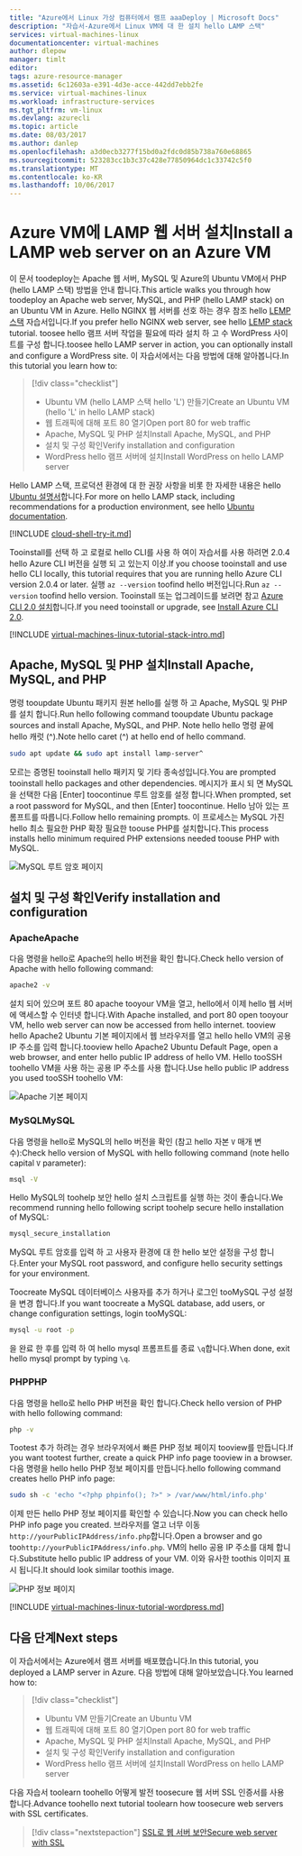 ```yaml
---
title: "Azure에서 Linux 가상 컴퓨터에서 램프 aaaDeploy | Microsoft Docs"
description: "자습서-Azure에서 Linux VM에 대 한 설치 hello LAMP 스택"
services: virtual-machines-linux
documentationcenter: virtual-machines
author: dlepow
manager: timlt
editor: 
tags: azure-resource-manager
ms.assetid: 6c12603a-e391-4d3e-acce-442dd7ebb2fe
ms.service: virtual-machines-linux
ms.workload: infrastructure-services
ms.tgt_pltfrm: vm-linux
ms.devlang: azurecli
ms.topic: article
ms.date: 08/03/2017
ms.author: danlep
ms.openlocfilehash: a3d0ecb3277f15bd0a2fdc0d85b738a760e68865
ms.sourcegitcommit: 523283cc1b3c37c428e77850964dc1c33742c5f0
ms.translationtype: MT
ms.contentlocale: ko-KR
ms.lasthandoff: 10/06/2017
---
```

# <a name="install-a-lamp-web-server-on-an-azure-vm"></a><span data-ttu-id="3bff0-103">Azure VM에 LAMP 웹 서버 설치</span><span class="sxs-lookup"><span data-stu-id="3bff0-103">Install a LAMP web server on an Azure VM</span></span>
<span data-ttu-id="3bff0-104">이 문서 toodeploy는 Apache 웹 서버, MySQL 및 Azure의 Ubuntu VM에서 PHP (hello LAMP 스택) 방법을 안내 합니다.</span><span class="sxs-lookup"><span data-stu-id="3bff0-104">This article walks you through how toodeploy an Apache web server, MySQL, and PHP (hello LAMP stack) on an Ubuntu VM in Azure.</span></span> <span data-ttu-id="3bff0-105">Hello NGINX 웹 서버를 선호 하는 경우 참조 hello [LEMP 스택](tutorial-lemp-stack.md) 자습서입니다.</span><span class="sxs-lookup"><span data-stu-id="3bff0-105">If you prefer hello NGINX web server, see hello [LEMP stack](tutorial-lemp-stack.md) tutorial.</span></span> <span data-ttu-id="3bff0-106">toosee hello 램프 서버 작업을 필요에 따라 설치 하 고 수 WordPress 사이트를 구성 합니다.</span><span class="sxs-lookup"><span data-stu-id="3bff0-106">toosee hello LAMP server in action, you can optionally install and configure a WordPress site.</span></span> <span data-ttu-id="3bff0-107">이 자습서에서는 다음 방법에 대해 알아봅니다.</span><span class="sxs-lookup"><span data-stu-id="3bff0-107">In this tutorial you learn how to:</span></span>

> [!div class="checklist"]
> * <span data-ttu-id="3bff0-108">Ubuntu VM (hello LAMP 스택 hello 'L') 만들기</span><span class="sxs-lookup"><span data-stu-id="3bff0-108">Create an Ubuntu VM (hello 'L' in hello LAMP stack)</span></span>
> * <span data-ttu-id="3bff0-109">웹 트래픽에 대해 포트 80 열기</span><span class="sxs-lookup"><span data-stu-id="3bff0-109">Open port 80 for web traffic</span></span>
> * <span data-ttu-id="3bff0-110">Apache, MySQL 및 PHP 설치</span><span class="sxs-lookup"><span data-stu-id="3bff0-110">Install Apache, MySQL, and PHP</span></span>
> * <span data-ttu-id="3bff0-111">설치 및 구성 확인</span><span class="sxs-lookup"><span data-stu-id="3bff0-111">Verify installation and configuration</span></span>
> * <span data-ttu-id="3bff0-112">WordPress hello 램프 서버에 설치</span><span class="sxs-lookup"><span data-stu-id="3bff0-112">Install WordPress on hello LAMP server</span></span>


<span data-ttu-id="3bff0-113">Hello LAMP 스택, 프로덕션 환경에 대 한 권장 사항을 비롯 한 자세한 내용은 hello [Ubuntu 설명서](https://help.ubuntu.com/community/ApacheMySQLPHP)합니다.</span><span class="sxs-lookup"><span data-stu-id="3bff0-113">For more on hello LAMP stack, including recommendations for a production environment, see hello [Ubuntu documentation](https://help.ubuntu.com/community/ApacheMySQLPHP).</span></span>

[!INCLUDE [cloud-shell-try-it.md](../../../includes/cloud-shell-try-it.md)]

<span data-ttu-id="3bff0-114">Tooinstall를 선택 하 고 로컬로 hello CLI를 사용 하 여이 자습서를 사용 하려면 2.0.4 hello Azure CLI 버전을 실행 되 고 있는지 이상.</span><span class="sxs-lookup"><span data-stu-id="3bff0-114">If you choose tooinstall and use hello CLI locally, this tutorial requires that you are running hello Azure CLI version 2.0.4 or later.</span></span> <span data-ttu-id="3bff0-115">실행 `az --version` toofind hello 버전입니다.</span><span class="sxs-lookup"><span data-stu-id="3bff0-115">Run `az --version` toofind hello version.</span></span> <span data-ttu-id="3bff0-116">Tooinstall 또는 업그레이드를 보려면 참고 [Azure CLI 2.0 설치]( /cli/azure/install-azure-cli)합니다.</span><span class="sxs-lookup"><span data-stu-id="3bff0-116">If you need tooinstall or upgrade, see [Install Azure CLI 2.0]( /cli/azure/install-azure-cli).</span></span> 

[!INCLUDE [virtual-machines-linux-tutorial-stack-intro.md](../../../includes/virtual-machines-linux-tutorial-stack-intro.md)]

## <a name="install-apache-mysql-and-php"></a><span data-ttu-id="3bff0-117">Apache, MySQL 및 PHP 설치</span><span class="sxs-lookup"><span data-stu-id="3bff0-117">Install Apache, MySQL, and PHP</span></span>

<span data-ttu-id="3bff0-118">명령 tooupdate Ubuntu 패키지 원본 hello를 실행 하 고 Apache, MySQL 및 PHP를 설치 합니다.</span><span class="sxs-lookup"><span data-stu-id="3bff0-118">Run hello following command tooupdate Ubuntu package sources and install Apache, MySQL, and PHP.</span></span> <span data-ttu-id="3bff0-119">Note hello hello 명령 끝에 hello 캐럿 (^).</span><span class="sxs-lookup"><span data-stu-id="3bff0-119">Note hello caret (^) at hello end of hello command.</span></span>


```bash
sudo apt update && sudo apt install lamp-server^
```



<span data-ttu-id="3bff0-120">모르는 증명된 tooinstall hello 패키지 및 기타 종속성입니다.</span><span class="sxs-lookup"><span data-stu-id="3bff0-120">You are prompted tooinstall hello packages and other dependencies.</span></span> <span data-ttu-id="3bff0-121">메시지가 표시 되 면 MySQL을 선택한 다음 [Enter] toocontinue 루트 암호를 설정 합니다.</span><span class="sxs-lookup"><span data-stu-id="3bff0-121">When prompted, set a root password for MySQL, and then [Enter] toocontinue.</span></span> <span data-ttu-id="3bff0-122">Hello 남아 있는 프롬프트를 따릅니다.</span><span class="sxs-lookup"><span data-stu-id="3bff0-122">Follow hello remaining prompts.</span></span> <span data-ttu-id="3bff0-123">이 프로세스는 MySQL 가진 hello 최소 필요한 PHP 확장 필요한 toouse PHP를 설치합니다.</span><span class="sxs-lookup"><span data-stu-id="3bff0-123">This process installs hello minimum required PHP extensions needed toouse PHP with MySQL.</span></span> 

![MySQL 루트 암호 페이지][1]

## <a name="verify-installation-and-configuration"></a><span data-ttu-id="3bff0-125">설치 및 구성 확인</span><span class="sxs-lookup"><span data-stu-id="3bff0-125">Verify installation and configuration</span></span>


### <a name="apache"></a><span data-ttu-id="3bff0-126">Apache</span><span class="sxs-lookup"><span data-stu-id="3bff0-126">Apache</span></span>

<span data-ttu-id="3bff0-127">다음 명령을 hello로 Apache의 hello 버전을 확인 합니다.</span><span class="sxs-lookup"><span data-stu-id="3bff0-127">Check hello version of Apache with hello following command:</span></span>
```bash
apache2 -v
```

<span data-ttu-id="3bff0-128">설치 되어 있으며 포트 80 apache tooyour VM을 열고, hello에서 이제 hello 웹 서버에 액세스할 수 인터넷 합니다.</span><span class="sxs-lookup"><span data-stu-id="3bff0-128">With Apache installed, and port 80 open tooyour VM, hello web server can now be accessed from hello internet.</span></span> <span data-ttu-id="3bff0-129">tooview hello Apache2 Ubuntu 기본 페이지에서 웹 브라우저를 열고 hello hello VM의 공용 IP 주소를 입력 합니다.</span><span class="sxs-lookup"><span data-stu-id="3bff0-129">tooview hello Apache2 Ubuntu Default Page, open a web browser, and enter hello public IP address of hello VM.</span></span> <span data-ttu-id="3bff0-130">Hello tooSSH toohello VM을 사용 하는 공용 IP 주소를 사용 합니다.</span><span class="sxs-lookup"><span data-stu-id="3bff0-130">Use hello public IP address you used tooSSH toohello VM:</span></span>

![Apache 기본 페이지][3]


### <a name="mysql"></a><span data-ttu-id="3bff0-132">MySQL</span><span class="sxs-lookup"><span data-stu-id="3bff0-132">MySQL</span></span>

<span data-ttu-id="3bff0-133">다음 명령을 hello로 MySQL의 hello 버전을 확인 (참고 hello 자본 `V` 매개 변수):</span><span class="sxs-lookup"><span data-stu-id="3bff0-133">Check hello version of MySQL with hello following command (note hello capital `V` parameter):</span></span>

```bash
msql -V
```

<span data-ttu-id="3bff0-134">Hello MySQL의 toohelp 보안 hello 설치 스크립트를 실행 하는 것이 좋습니다.</span><span class="sxs-lookup"><span data-stu-id="3bff0-134">We recommend running hello following script toohelp secure hello installation of MySQL:</span></span>

```bash
mysql_secure_installation
```

<span data-ttu-id="3bff0-135">MySQL 루트 암호를 입력 하 고 사용자 환경에 대 한 hello 보안 설정을 구성 합니다.</span><span class="sxs-lookup"><span data-stu-id="3bff0-135">Enter your MySQL root password, and configure hello security settings for your environment.</span></span>

<span data-ttu-id="3bff0-136">Toocreate MySQL 데이터베이스 사용자를 추가 하거나 로그인 tooMySQL 구성 설정을 변경 합니다.</span><span class="sxs-lookup"><span data-stu-id="3bff0-136">If you want toocreate a MySQL database, add users, or change configuration settings, login tooMySQL:</span></span>

```bash
mysql -u root -p
```

<span data-ttu-id="3bff0-137">을 완료 한 후를 입력 하 여 hello mysql 프롬프트를 종료 `\q`합니다.</span><span class="sxs-lookup"><span data-stu-id="3bff0-137">When done, exit hello mysql prompt by typing `\q`.</span></span>

### <a name="php"></a><span data-ttu-id="3bff0-138">PHP</span><span class="sxs-lookup"><span data-stu-id="3bff0-138">PHP</span></span>

<span data-ttu-id="3bff0-139">다음 명령을 hello로 hello PHP 버전을 확인 합니다.</span><span class="sxs-lookup"><span data-stu-id="3bff0-139">Check hello version of PHP with hello following command:</span></span>

```bash
php -v
```

<span data-ttu-id="3bff0-140">Tootest 추가 하려는 경우 브라우저에서 빠른 PHP 정보 페이지 tooview를 만듭니다.</span><span class="sxs-lookup"><span data-stu-id="3bff0-140">If you want tootest further, create a quick PHP info page tooview in a browser.</span></span> <span data-ttu-id="3bff0-141">다음 명령을 hello hello PHP 정보 페이지를 만듭니다.</span><span class="sxs-lookup"><span data-stu-id="3bff0-141">hello following command creates hello PHP info page:</span></span>

```bash
sudo sh -c 'echo "<?php phpinfo(); ?>" > /var/www/html/info.php'
```

<span data-ttu-id="3bff0-142">이제 만든 hello PHP 정보 페이지를 확인할 수 있습니다.</span><span class="sxs-lookup"><span data-stu-id="3bff0-142">Now you can check hello PHP info page you created.</span></span> <span data-ttu-id="3bff0-143">브라우저를 열고 너무 이동`http://yourPublicIPAddress/info.php`합니다.</span><span class="sxs-lookup"><span data-stu-id="3bff0-143">Open a browser and go too`http://yourPublicIPAddress/info.php`.</span></span> <span data-ttu-id="3bff0-144">VM의 hello 공용 IP 주소를 대체 합니다.</span><span class="sxs-lookup"><span data-stu-id="3bff0-144">Substitute hello public IP address of your VM.</span></span> <span data-ttu-id="3bff0-145">이와 유사한 toothis 이미지 표시 됩니다.</span><span class="sxs-lookup"><span data-stu-id="3bff0-145">It should look similar toothis image.</span></span>

![PHP 정보 페이지][2]

[!INCLUDE [virtual-machines-linux-tutorial-wordpress.md](../../../includes/virtual-machines-linux-tutorial-wordpress.md)]


## <a name="next-steps"></a><span data-ttu-id="3bff0-147">다음 단계</span><span class="sxs-lookup"><span data-stu-id="3bff0-147">Next steps</span></span>

<span data-ttu-id="3bff0-148">이 자습서에서는 Azure에서 램프 서버를 배포했습니다.</span><span class="sxs-lookup"><span data-stu-id="3bff0-148">In this tutorial, you deployed a LAMP server in Azure.</span></span> <span data-ttu-id="3bff0-149">다음 방법에 대해 알아보았습니다.</span><span class="sxs-lookup"><span data-stu-id="3bff0-149">You learned how to:</span></span>

> [!div class="checklist"]
> * <span data-ttu-id="3bff0-150">Ubuntu VM 만들기</span><span class="sxs-lookup"><span data-stu-id="3bff0-150">Create an Ubuntu VM</span></span>
> * <span data-ttu-id="3bff0-151">웹 트래픽에 대해 포트 80 열기</span><span class="sxs-lookup"><span data-stu-id="3bff0-151">Open port 80 for web traffic</span></span>
> * <span data-ttu-id="3bff0-152">Apache, MySQL 및 PHP 설치</span><span class="sxs-lookup"><span data-stu-id="3bff0-152">Install Apache, MySQL, and PHP</span></span>
> * <span data-ttu-id="3bff0-153">설치 및 구성 확인</span><span class="sxs-lookup"><span data-stu-id="3bff0-153">Verify installation and configuration</span></span>
> * <span data-ttu-id="3bff0-154">WordPress hello 램프 서버에 설치</span><span class="sxs-lookup"><span data-stu-id="3bff0-154">Install WordPress on hello LAMP server</span></span>

<span data-ttu-id="3bff0-155">다음 자습서 toolearn toohello 어떻게 발전 toosecure 웹 서버 SSL 인증서를 사용 합니다.</span><span class="sxs-lookup"><span data-stu-id="3bff0-155">Advance toohello next tutorial toolearn how toosecure web servers with SSL certificates.</span></span>

> [!div class="nextstepaction"]
> [<span data-ttu-id="3bff0-156">SSL로 웹 서버 보안</span><span class="sxs-lookup"><span data-stu-id="3bff0-156">Secure web server with SSL</span></span>](tutorial-secure-web-server.md)

[1]: ./media/tutorial-lamp-stack/configmysqlpassword-small.png
[2]: ./media/tutorial-lamp-stack/phpsuccesspage.png
[3]: ./media/tutorial-lamp-stack/apachesuccesspage.png